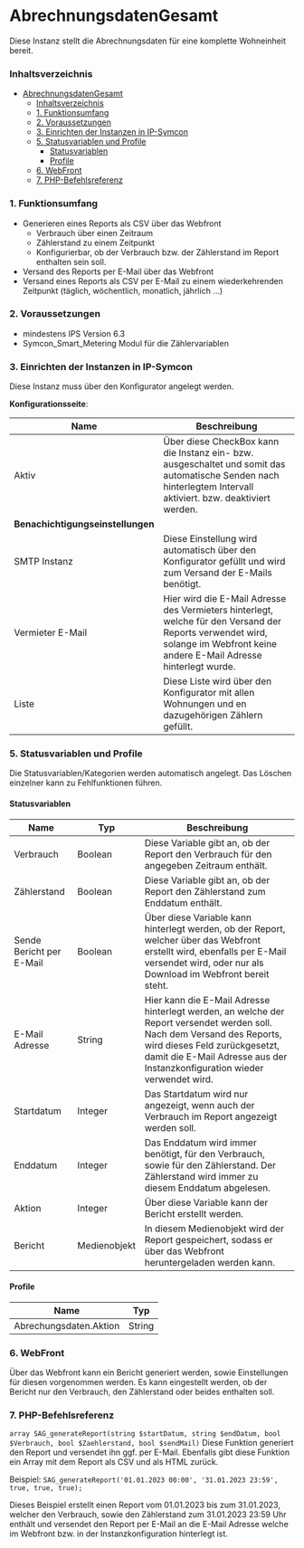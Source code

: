 # AbrechnungsdatenGesamt
Diese Instanz stellt die Abrechnungsdaten für eine komplette Wohneinheit bereit.

### Inhaltsverzeichnis

- [AbrechnungsdatenGesamt](#abrechnungsdatengesamt)
    - [Inhaltsverzeichnis](#inhaltsverzeichnis)
    - [1. Funktionsumfang](#1-funktionsumfang)
    - [2. Voraussetzungen](#2-voraussetzungen)
    - [3. Einrichten der Instanzen in IP-Symcon](#3-einrichten-der-instanzen-in-ip-symcon)
    - [5. Statusvariablen und Profile](#5-statusvariablen-und-profile)
      - [Statusvariablen](#statusvariablen)
      - [Profile](#profile)
    - [6. WebFront](#6-webfront)
    - [7. PHP-Befehlsreferenz](#7-php-befehlsreferenz)

### 1. Funktionsumfang

* Generieren eines Reports als CSV über das Webfront
  * Verbrauch über einen Zeitraum
  * Zählerstand zu einem Zeitpunkt
  * Konfigurierbar, ob der Verbrauch bzw. der Zählerstand im Report enthalten sein soll.
* Versand des Reports per E-Mail über das Webfront
* Versand eines Reports als CSV per E-Mail zu einem wiederkehrenden Zeitpunkt (täglich, wöchentlich, monatlich, jährlich ...)

### 2. Voraussetzungen

* mindestens IPS Version 6.3
* Symcon_Smart_Metering Modul für die Zählervariablen

### 3. Einrichten der Instanzen in IP-Symcon

Diese Instanz muss über den Konfigurator angelegt werden.

__Konfigurationsseite__:

Name     | Beschreibung
-------- | ------------------
Aktiv | Über diese CheckBox kann die Instanz ein- bzw. ausgeschaltet und somit das automatische Senden nach hinterlegtem Intervall aktiviert. bzw. deaktiviert werden. 
**Benachichtigungseinstellungen** |
SMTP Instanz | Diese Einstellung wird automatisch über den Konfigurator gefüllt und wird zum Versand der E-Mails benötigt.
Vermieter E-Mail | Hier wird die E-Mail Adresse des Vermieters hinterlegt, welche für den Versand der Reports verwendet wird, solange im Webfront keine andere E-Mail Adresse hinterlegt wurde.
Liste | Diese Liste wird über den Konfigurator mit allen Wohnungen und en dazugehörigen Zählern gefüllt.

### 5. Statusvariablen und Profile

Die Statusvariablen/Kategorien werden automatisch angelegt. Das Löschen einzelner kann zu Fehlfunktionen führen.

#### Statusvariablen

Name   | Typ     | Beschreibung
------ | ------- | ------------
Verbrauch|Boolean|Diese Variable gibt an, ob der Report den Verbrauch für den angegeben Zeitraum enthält.
Zählerstand|Boolean|Diese Variable gibt an, ob der Report den Zählerstand zum Enddatum enthält.
Sende Bericht per E-Mail| Boolean | Über diese Variable kann hinterlegt werden, ob der Report, welcher über das Webfront erstellt wird, ebenfalls per E-Mail versendet wird, oder nur als Download im Webfront bereit steht.
E-Mail Adresse | String | Hier kann die E-Mail Adresse hinterlegt werden, an welche der Report versendet werden soll. Nach dem Versand des Reports, wird dieses Feld zurückgesetzt, damit die E-Mail Adresse aus der Instanzkonfiguration wieder verwendet wird.
Startdatum | Integer | Das Startdatum wird nur angezeigt, wenn auch der Verbrauch im Report angezeigt werden soll.
Enddatum | Integer | Das Enddatum wird immer benötigt, für den Verbrauch, sowie für den Zählerstand. Der Zählerstand wird immer zu diesem Enddatum abgelesen.
Aktion | Integer | Über diese Variable kann der Bericht erstellt werden.
Bericht | Medienobjekt | In diesem Medienobjekt wird der Report gespeichert, sodass er über das Webfront heruntergeladen werden kann.


#### Profile

Name   | Typ
------ | -------
 Abrechungsdaten.Aktion| String

### 6. WebFront

Über das Webfront kann ein Bericht generiert werden, sowie Einstellungen für diesen vorgenommen werden. Es kann eingestellt werden, ob der Bericht nur den Verbrauch, den Zählerstand oder beides enthalten soll.

### 7. PHP-Befehlsreferenz

`array SAG_generateReport(string $startDatum, string $endDatum, bool $Verbrauch, bool $Zaehlerstand, bool $sendMail)`
Diese Funktion generiert den Report und versendet ihn ggf. per E-Mail.
Ebenfalls gibt diese Funktion ein Array mit dem Report als CSV und als HTML zurück.

Beispiel:
`SAG_generateReport('01.01.2023 00:00', '31.01.2023 23:59', true, true, true);`

Dieses Beispiel erstellt einen Report vom 01.01.2023 bis zum 31.01.2023, welcher den Verbrauch, sowie den Zählerstand zum 31.01.2023 23:59 Uhr enthält und versendet den Report per E-Mail an die E-Mail Adresse welche im Webfront bzw. in der Instanzkonfiguration hinterlegt ist.